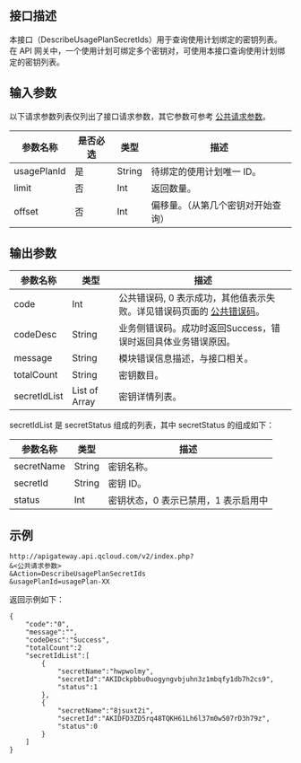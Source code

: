 ## 接口描述
本接口（DescribeUsagePlanSecretIds）用于查询使用计划绑定的密钥列表。
在 API 网关中，一个使用计划可绑定多个密钥对，可使用本接口查询使用计划绑定的密钥列表。

## 输入参数

以下请求参数列表仅列出了接口请求参数，其它参数可参考 [公共请求参数](/document/api/213/6976)。

| 参数名称        | 是否必选 | 类型     | 描述                |
| ----------- | ---- | ------ | ----------------- |
| usagePlanId | 是    | String | 待绑定的使用计划唯一 ID。     |
| limit       | 否    | Int    | 返回数量。             |
| offset      | 否    | Int    | 偏移量。（从第几个密钥对开始查询） |

## 输出参数

| 参数名称         | 类型            | 描述                                       |
| ------------ | ------------- | ---------------------------------------- |
| code         | Int           | 公共错误码, 0 表示成功，其他值表示失败。详见错误码页面的 <a href="/doc/api/372/%E9%94%99%E8%AF%AF%E7%A0%81#1.E3.80.81.E5.85.AC.E5.85.B1.E9.94.99.E8.AF.AF.E7.A0.81" title="公共错误码">公共错误码</a>。 |
| codeDesc     | String        | 业务侧错误码。成功时返回Success，错误时返回具体业务错误原因。       |
| message      | String        | 模块错误信息描述，与接口相关。                          |
| totalCount   | String        | 密钥数目。                                    |
| secretIdList | List of Array | 密钥详情列表。                                  |

secretIdList 是 secretStatus 组成的列表，其中 secretStatus 的组成如下：

| 参数名称       | 类型     | 描述                 |
| ---------- | ------ | ------------------ |
| secretName | String | 密钥名称。              |
| secretId   | String | 密钥 ID。              |
| status     | Int    | 密钥状态，0 表示已禁用，1 表示启用中 |

## 示例 
```
http://apigateway.api.qcloud.com/v2/index.php?
&<公共请求参数>
&Action=DescribeUsagePlanSecretIds
&usagePlanId=usagePlan-XX
```
返回示例如下：
```
{
    "code":"0",
    "message":"",
    "codeDesc":"Success",      
	"totalCount":2
	"secretIdList":[
		{
			"secretName":"hwpwolmy",
			"secretId":"AKIDckpbbu0uogyngvbjuhn3z1mbqfy1db7h2cs9",
			"status":1
		},
		{
			"secretName":"8jsuxt2i",
			"secretId":"AKIDFD3ZD5rq48TQKH61Lh6l37m0w507rD3h79z",
			"status":0
		}
	]
}
```




